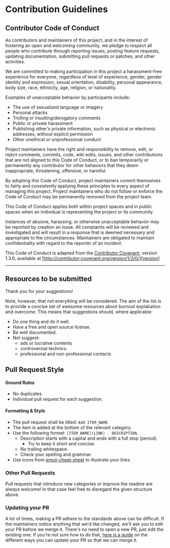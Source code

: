 # Contribution Guidelines

## Contributor Code of Conduct

As contributors and maintainers of this project, and in the interest of fostering an open and welcoming community, we pledge to respect all people who contribute through reporting issues, posting feature requests, updating documentation, submitting pull requests or patches, and other activities.

We are committed to making participation in this project a harassment-free experience for everyone, regardless of level of experience, gender, gender identity and expression, sexual orientation, disability, personal appearance, body size, race, ethnicity, age, religion, or nationality.

Examples of unacceptable behavior by participants include:

* The use of sexualized language or imagery
* Personal attacks
* Trolling or insulting/derogatory comments
* Public or private harassment
* Publishing other's private information, such as physical or electronic addresses, without explicit permission
* Other unethical or unprofessional conduct

Project maintainers have the right and responsibility to remove, edit, or reject comments, commits, code, wiki edits, issues, and other contributions that are not aligned to this Code of Conduct, or to ban temporarily or permanently any contributor for other behaviors that they deem inappropriate, threatening, offensive, or harmful.

By adopting this Code of Conduct, project maintainers commit themselves to fairly and consistently applying these principles to every aspect of managing this project. Project maintainers who do not follow or enforce the Code of
Conduct may be permanently removed from the project team.

This Code of Conduct applies both within project spaces and in public spaces when an individual is representing the project or its community.

Instances of abusive, harassing, or otherwise unacceptable behavior may be reported by creation an issue. All complaints will be reviewed and investigated and will result in a response that is deemed necessary and appropriate to the circumstances. Maintainers are obligated to maintain confidentiality with regard to the reporter of an incident.

This Code of Conduct is adapted from the [Contributor Covenant][homepage], version 1.3.0, available at [http://contributor-covenant.org/version/1/3/0/][version]

[homepage]: http://contributor-covenant.org
[version]: http://contributor-covenant.org/version/1/3/0/


---

## Resources to be submitted

Thank you for your suggestions!

Note, however, that not everything will be considered. The aim of the list is to provide a concise set of awesome resources about burnout explabation and overcome. This means that suggestions should, where applicable:

- Do one thing and do it well.
- Have a free and open source license.
- Be well documented.
- Not suggest:
  - ads or lucrative contents
  - controversial technics
  - professional and non-professional contacts

## Pull Request Style

#### Ground Rules

- No duplicates.
- Individual pull request for each suggestion.

#### Formatting & Style

- The pull request shall be titled: `Add ITEM_NAME`.
- The item is added at the bottom of the relevant category.
- Use the following format: `[ITEM_NAME](LINK) - DESCRIPTION.`
  - Description starts with a capital and ends with a full stop (period).
    - Try to keep it short and concise.
  - No trailing whitespace.
  - Check your spelling and grammar.
- Use icons from [emoji-cheat-sheet](https://github.com/ikatyang/emoji-cheat-sheet/blob/master/README.md) to illustrate your links

### Other Pull Requests

Pull requests that introduce new categories or improve the readme are always welcome! In that case feel free to disregard the given structure above.

### Updating your PR

A lot of times, making a PR adhere to the standards above can be difficult. If the maintainers notice anything that we'd like changed, we'll ask you to edit your PR before we merge it. There's no need to open a new PR, just edit the existing one. If you're not sure how to do that, [here is a guide](https://github.com/RichardLitt/knowledge/blob/master/github/amending-a-commit-guide.md) on the different ways you can update your PR so that we can merge it.

